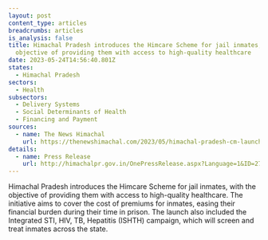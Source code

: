 ```yaml
---
layout: post
content_type: articles
breadcrumbs: articles
is_analysis: false
title: Himachal Pradesh introduces the Himcare Scheme for jail inmates, with the
  objective of providing them with access to high-quality healthcare
date: 2023-05-24T14:56:40.801Z
states:
  - Himachal Pradesh
sectors:
  - Health
subsectors:
  - Delivery Systems
  - Social Determinants of Health
  - Financing and Payment
sources:
  - name: The News Himachal
    url: https://thenewshimachal.com/2023/05/himachal-pradesh-cm-launches-himcare-scheme-for-jail-inmates-ensuring-quality-healthcare/
details:
  - name: Press Release
    url: http://himachalpr.gov.in/OnePressRelease.aspx?Language=1&ID=27197
---
```

Himachal Pradesh introduces the Himcare Scheme for jail inmates, with the objective of providing them with access to high-quality healthcare. The initiative aims to cover the cost of premiums for inmates, easing their financial burden during their time in prison. The launch also included the Integrated STI, HIV, TB, Hepatitis (ISHTH) campaign, which will screen and treat inmates across the state.
